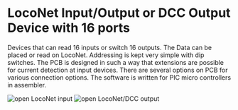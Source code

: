 # LocoNet Input/Output or DCC Output Device with 16 ports

Devices that can read 16 inputs or switch 16 outputs. The Data can be placed or read on LocoNet. Addressing is kept very simple with dip switches. The PCB is designed in such a way that extensions are possible for current detection at input devices. There are several options on PCB for various connection options. The software is written for PIC micro controllers in assembler.

<img alt="open LocoNet input" src=https://github.com/GeertGiebens/LocoNet_16_ports/blob/master/LocoNet%20input%20Device.png>

<img alt="open LocoNet/DCC output" src=https://github.com/GeertGiebens/LocoNet_16_ports/blob/master/LocoNet%20(DCC)%20Output%20Device.png>
